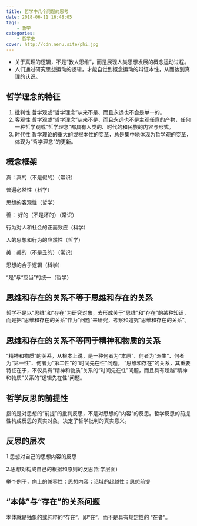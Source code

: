 ```yaml
---
title: 哲学中几个问题的思考
date: 2018-06-11 16:48:05
tags: 
    - 哲学
categories:
    - 哲学史
cover: http://cdn.nenu.site/phi.jpg
---
```


- 关于真理的逻辑，不是“教人思维”，而是展现人类思想发展的概念运动过程。
- 人们通过研究思想运动的逻辑，才能自觉到概念运动的辩证本性，从而达到真理的认识。

## 哲学理念的特征

1. 批判性   哲学观或“哲学理念”从来不是、而且永远也不会是单一的。
2. 客观性   哲学观或“哲学理念”从来不是、而且永远也不是主观任意的产物，任何一种哲学观或“哲学理念”都具有人类的、时代的和民族的内容与形式。
3. 时代性  哲学理论的重大的或根本性的变革，总是集中地体现为哲学观的变革，体现为“哲学理念”的更新。

## 概念框架

真：真的（不是假的）（常识）         

 普遍必然性（科学）        

 思想的客观性（哲学） 

善： 好的（不是坏的）（常识）           

行为对人和社会的正面效应（科学）           

人的思想和行为的应然性（哲学）

美：美的（不是丑的）（常识）          

思想的合乎逻辑（科学）        

 “是”与“应当”的统一（哲学）

## 思维和存在的关系不等于思维和存在的关系

哲学不是以“思维”和“存在”为研究对象，去形成关于“思维”和“存在”的某种知识，而是把“思维和存在的关系”作为“问题”来研究，考察和追究“思维和存在的关系”。

## 思维和存在的关系不等同于精神和物质的关系

“精神和物质”的关系，从根本上说，是一种何者为“本原”、何者为“派生”、何者为“第一性”、何者为“第二性”的“时间先在性”问题。 “思维和存在”的关系，其重要特征在于，不仅具有“精神和物质”关系的“时间先在性”问题，而且具有超越“精神和物质”关系的“逻辑先在性”问题。 

## 哲学反思的前提性

指的是对思想的“前提”的批判反思，不是对思想的“内容”的反思。哲学反思的前提性构成反思的真实对象，决定了哲学批判的真实意义。

## 反思的层次

1.思想对自己的思想内容的反思

2.思想对构成自己的根据和原则的反思(哲学层面)

举个例子，向上的兼容性：思想内容；论域的超越性：思想前提

## “本体”与“存在”的关系问题

本体就是抽象的或纯粹的“存在”，即“在”，而不是具有规定性的 “在者”。 